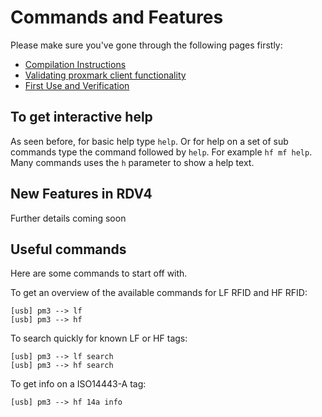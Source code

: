 
# Commands and Features

Please make sure you've gone through the following pages firstly:

* [Compilation Instructions](/doc/md/Use_of_Proxmark/0_Compilation-Instructions.md)
* [Validating proxmark client functionality](/doc/md/Use_of_Proxmark/1_Validation.md)
* [First Use and Verification](/doc/md/Use_of_Proxmark/2_Configuration-and-Verification.md)

## To get interactive help

As seen before, for basic help type `help`. Or for help on a set of sub commands type the command followed by `help`. For example `hf mf help`.  Many commands uses the `h` parameter to show a help text.

## New Features in RDV4

Further details coming soon

## Useful commands

Here are some commands to start off with.

To get an overview of the available commands for LF RFID and HF RFID:
```
[usb] pm3 --> lf
[usb] pm3 --> hf
```

To search quickly for known LF or HF tags:
```
[usb] pm3 --> lf search
[usb] pm3 --> hf search
```

To get info on a ISO14443-A tag:
```
[usb] pm3 --> hf 14a info
```
